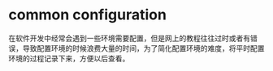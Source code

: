# common configuration 
在软件开发中经常会遇到一些环境需要配置，但是网上的教程往往过时或者有错误，导致配置环境的时候浪费大量的时间，为了简化配置环境的难度，将平时配置环境的过程记录下来，方便以后查看。
